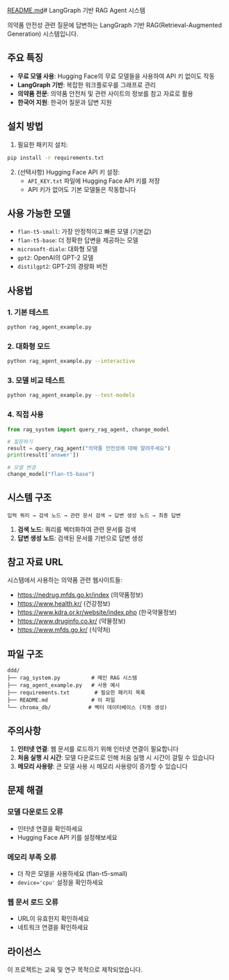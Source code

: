 [README.md](https://github.com/user-attachments/files/21173018/README.md)# LangGraph 기반 RAG Agent 시스템

의약품 안전성 관련 질문에 답변하는 LangGraph 기반 RAG(Retrieval-Augmented Generation) 시스템입니다.

## 주요 특징

- **무료 모델 사용**: Hugging Face의 무료 모델들을 사용하여 API 키 없이도 작동
- **LangGraph 기반**: 복잡한 워크플로우를 그래프로 관리
- **의약품 전문**: 의약품 안전처 및 관련 사이트의 정보를 참고 자료로 활용
- **한국어 지원**: 한국어 질문과 답변 지원

## 설치 방법

1. 필요한 패키지 설치:
```bash
pip install -r requirements.txt
```

2. (선택사항) Hugging Face API 키 설정:
   - `API_KEY.txt` 파일에 Hugging Face API 키를 저장
   - API 키가 없어도 기본 모델들은 작동합니다

## 사용 가능한 모델

- `flan-t5-small`: 가장 안정적이고 빠른 모델 (기본값)
- `flan-t5-base`: 더 정확한 답변을 제공하는 모델
- `microsoft-dialo`: 대화형 모델
- `gpt2`: OpenAI의 GPT-2 모델
- `distilgpt2`: GPT-2의 경량화 버전

## 사용법

### 1. 기본 테스트
```bash
python rag_agent_example.py
```

### 2. 대화형 모드
```bash
python rag_agent_example.py --interactive
```

### 3. 모델 비교 테스트
```bash
python rag_agent_example.py --test-models
```

### 4. 직접 사용
```python
from rag_system import query_rag_agent, change_model

# 질문하기
result = query_rag_agent("의약품 안전성에 대해 알려주세요")
print(result['answer'])

# 모델 변경
change_model("flan-t5-base")
```

## 시스템 구조

```
입력 쿼리 → 검색 노드 → 관련 문서 검색 → 답변 생성 노드 → 최종 답변
```

1. **검색 노드**: 쿼리를 벡터화하여 관련 문서를 검색
2. **답변 생성 노드**: 검색된 문서를 기반으로 답변 생성

## 참고 자료 URL

시스템에서 사용하는 의약품 관련 웹사이트들:
- https://nedrug.mfds.go.kr/index (의약품정보)
- https://www.health.kr/ (건강정보)
- https://www.kdra.or.kr/website/index.php (한국약물정보)
- https://www.druginfo.co.kr/ (약물정보)
- https://www.mfds.go.kr/ (식약처)

## 파일 구조

```
ddd/
├── rag_system.py          # 메인 RAG 시스템
├── rag_agent_example.py   # 사용 예시
├── requirements.txt        # 필요한 패키지 목록
├── README.md              # 이 파일
└── chroma_db/            # 벡터 데이터베이스 (자동 생성)
```

## 주의사항

1. **인터넷 연결**: 웹 문서를 로드하기 위해 인터넷 연결이 필요합니다
2. **처음 실행 시 시간**: 모델 다운로드로 인해 처음 실행 시 시간이 걸릴 수 있습니다
3. **메모리 사용량**: 큰 모델 사용 시 메모리 사용량이 증가할 수 있습니다

## 문제 해결

### 모델 다운로드 오류
- 인터넷 연결을 확인하세요
- Hugging Face API 키를 설정해보세요

### 메모리 부족 오류
- 더 작은 모델을 사용하세요 (flan-t5-small)
- `device='cpu'` 설정을 확인하세요

### 웹 문서 로드 오류
- URL이 유효한지 확인하세요
- 네트워크 연결을 확인하세요

## 라이선스

이 프로젝트는 교육 및 연구 목적으로 제작되었습니다. 

